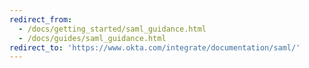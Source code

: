 ```yaml
---
redirect_from:
  - /docs/getting_started/saml_guidance.html
  - /docs/guides/saml_guidance.html
redirect_to: 'https://www.okta.com/integrate/documentation/saml/'
---
```


